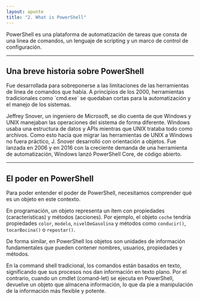 ```yaml
---
layout: apunte
title: "2. What is PowerShell"
---
```


PowerShell es una plataforma de automatización de tareas que consta de una linea de comandos, un lenguaje de scripting y un marco de control de configuración.

-----------------------
<h2>Una breve historia sobre PowerShell</h2>
Fue desarrollada para sobreponerse a las limitaciones de las herramientas de linea de comandos que había. A principios de los 2000, herramientas tradicionales como `cmd.exe` se quedaban cortas para la automatización y el manejo de los sistemas.

Jeffrey Snover, un ingeniero de Microsoft, se dio cuenta de que Windows y UNIX manejaban las operaciones del sistema de forma diferente. Windows usaba una estructura de datos y APIs mientras que UNIX trataba todo como archivos. Como esto hacía que migrar las herramientas de UNIX a Windows no fuera práctico, J. Snover desarrolló con orientación a objetos. Fue lanzada en 2006 y en 2016 con la creciente demanda de una herramienta de automatización, Windows lanzó PowerShell Core, de código abierto.

-----------
<h2>El poder en PowerShell</h2>Para poder entender el poder de PowerShell, necesitamos comprender qué es un objeto en este contexto.

En programación, un objeto representa un ítem con propiedades (características) y métodos (acciones). Por ejemplo, el objeto `coche` tendría propiedades `color`, `modelo`, `nivelDeGasolina` y métodos como `conducir()`, `tocarBocina()` o `repostar()`.

De forma similar, en PowerShell los objetos son unidades de información fundamentales que pueden contener nombres, usuarios, propiedades y métodos.

En la command shell tradicional, los comandos están basados en texto, significando que sus procesos nos dan información en texto plano. Por el contrario, cuando un cmdlet (comand-let) se ejecuta en PowerShell, devuelve un objeto que almacena información, lo que da pie a manipulación de la información más flexible y potente.